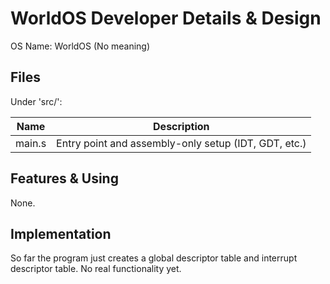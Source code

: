 # WorldOS Developer Details & Design

OS Name: WorldOS (No meaning)

## Files

Under 'src/':

| Name | Description |
|-|-|
| main.s | Entry point and assembly-only setup (IDT, GDT, etc.) |

## Features & Using

None.

## Implementation

So far the program just creates a global descriptor table and interrupt descriptor table. No real functionality yet.
